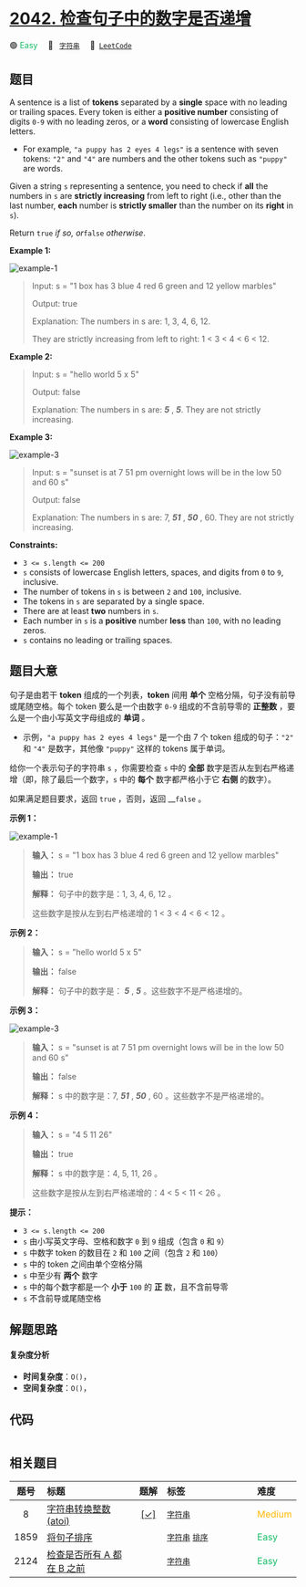 # [2042. 检查句子中的数字是否递增](https://leetcode.com/problems/check-if-numbers-are-ascending-in-a-sentence)

🟢 <font color=#15bd66>Easy</font>&emsp; 🔖&ensp; [`字符串`](/outline/tag/string.md)&emsp; 🔗&ensp;[`LeetCode`](https://leetcode.com/problems/check-if-numbers-are-ascending-in-a-sentence)

## 题目

A sentence is a list of **tokens** separated by a **single** space with no
leading or trailing spaces. Every token is either a **positive number**
consisting of digits `0-9` with no leading zeros, or a **word** consisting of
lowercase English letters.

  * For example, `"a puppy has 2 eyes 4 legs"` is a sentence with seven tokens: `"2"` and `"4"` are numbers and the other tokens such as `"puppy"` are words.

Given a string `s` representing a sentence, you need to check if **all** the
numbers in `s` are **strictly increasing** from left to right (i.e., other
than the last number, **each** number is **strictly smaller** than the number
on its **right** in `s`).

Return `true` _if so, or_`false` _otherwise_.



**Example 1:**

![example-1](https://assets.leetcode.com/uploads/2021/09/30/example1.png)

> Input: s = "1 box has 3 blue 4 red 6 green and 12 yellow marbles"
> 
> Output: true
> 
> Explanation: The numbers in s are: 1, 3, 4, 6, 12.
> 
> They are strictly increasing from left to right: 1 < 3 < 4 < 6 < 12.

**Example 2:**

> Input: s = "hello world 5 x 5"
> 
> Output: false
> 
> Explanation: The numbers in s are: _**5**_ , **_5_**. They are not strictly increasing.

**Example 3:**

![example-3](https://assets.leetcode.com/uploads/2021/09/30/example3.png)

> Input: s = "sunset is at 7 51 pm overnight lows will be in the low 50 and 60 s"
> 
> Output: false
> 
> Explanation: The numbers in s are: 7, _**51**_ , _**50**_ , 60. They are not strictly increasing.

**Constraints:**

  * `3 <= s.length <= 200`
  * `s` consists of lowercase English letters, spaces, and digits from `0` to `9`, inclusive.
  * The number of tokens in `s` is between `2` and `100`, inclusive.
  * The tokens in `s` are separated by a single space.
  * There are at least **two** numbers in `s`.
  * Each number in `s` is a **positive** number **less** than `100`, with no leading zeros.
  * `s` contains no leading or trailing spaces.


## 题目大意

句子是由若干 **token** 组成的一个列表，**token** 间用 **单个** 空格分隔，句子没有前导或尾随空格。每个 token
要么是一个由数字 `0-9` 组成的不含前导零的 **正整数**  ，要么是一个由小写英文字母组成的 **单词** 。

  * 示例，`"a puppy has 2 eyes 4 legs"` 是一个由 7 个 token 组成的句子：`"2"` 和 `"4"` 是数字，其他像 `"puppy"` 这样的 tokens 属于单词。

给你一个表示句子的字符串 `s` ，你需要检查 `s` 中的 **全部** 数字是否从左到右严格递增（即，除了最后一个数字，`s` 中的 **每个**
数字都严格小于它 **右侧** 的数字）。

如果满足题目要求，返回 `true` ，否则，返回 __`false` 。



**示例 1：**

![example-1](https://assets.leetcode.com/uploads/2021/09/30/example1.png)

> 
> 
> 
> 
> 
> **输入：** s = "1 box has 3 blue 4 red 6 green and 12 yellow marbles"
> 
> **输出：** true
> 
> **解释：** 句子中的数字是：1, 3, 4, 6, 12 。
> 
> 这些数字是按从左到右严格递增的 1 < 3 < 4 < 6 < 12 。
> 
> 

**示例 2：**

> 
> 
> 
> 
> 
> **输入：** s = "hello world 5 x 5"
> 
> **输出：** false
> 
> **解释：** 句子中的数字是： _**5**_ , **_5_** 。这些数字不是严格递增的。
> 
> 

**示例 3：**

![example-3](https://assets.leetcode.com/uploads/2021/09/30/example3.png)

> 
> 
> 
> 
> 
> **输入：** s = "sunset is at 7 51 pm overnight lows will be in the low 50 and 60 s"
> 
> **输出：** false
> 
> **解释：** s 中的数字是：7, _**51**_ , _**50**_ , 60 。这些数字不是严格递增的。
> 
> 

**示例 4：**

> 
> 
> 
> 
> 
> **输入：** s = "4 5 11 26"
> 
> **输出：** true
> 
> **解释：** s 中的数字是：4, 5, 11, 26 。
> 
> 这些数字是按从左到右严格递增的：4 < 5 < 11 < 26 。
> 
> 



**提示：**

  * `3 <= s.length <= 200`
  * `s` 由小写英文字母、空格和数字 `0` 到 `9` 组成（包含 `0` 和 `9`）
  * `s` 中数字 token 的数目在 `2` 和 `100` 之间（包含 `2` 和 `100`）
  * `s` 中的 token 之间由单个空格分隔
  * `s` 中至少有 **两个** 数字
  * `s` 中的每个数字都是一个 **小于** `100` 的 **正** 数，且不含前导零
  * `s` 不含前导或尾随空格


## 解题思路

#### 复杂度分析

- **时间复杂度**：`O()`，
- **空间复杂度**：`O()`，

## 代码

```javascript

```

## 相关题目

<!-- prettier-ignore -->
| 题号 | 标题 | 题解 | 标签 | 难度 |
| :------: | :------ | :------: | :------ | :------ |
| 8 | [字符串转换整数 (atoi)](https://leetcode.com/problems/string-to-integer-atoi) | [[✓]](/problem/0008) |  [`字符串`](/outline/tag/string.md) | <font color=#ffb800>Medium</font> |
| 1859 | [将句子排序](https://leetcode.com/problems/sorting-the-sentence) |  |  [`字符串`](/outline/tag/string.md) [`排序`](/outline/tag/sorting.md) | <font color=#15bd66>Easy</font> |
| 2124 | [检查是否所有 A 都在 B 之前](https://leetcode.com/problems/check-if-all-as-appears-before-all-bs) |  |  [`字符串`](/outline/tag/string.md) | <font color=#15bd66>Easy</font> |

<style>
.blue {
    background-color: #096dd9;
    padding: 0.25rem 0.5rem;
    margin: 0;
    font-size: 0.85em;
    border-radius: 3px;
    color: white;
    font-weight: 500;
}
table th:first-of-type { width: 10%; }
table th:nth-of-type(2) { width: 35%; }
table th:nth-of-type(3) { width: 10%; }
table th:nth-of-type(4) { width: 35%; }
table th:nth-of-type(5) { width: 10%; }
</style>
